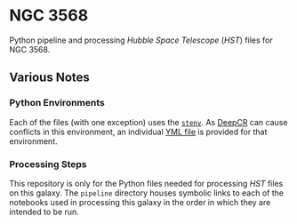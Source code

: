 # NGC 3568

Python pipeline and processing *Hubble Space Telescope* (*HST*) files for NGC&#160;3568.

## Various Notes

### Python Environments

Each of the files (with one exception) uses the [`stenv`](https://stenv.readthedocs.io/en/latest/).
As [DeepCR](https://deepcr.readthedocs.io/) can cause conflicts in this environment, an individual
[YML file](dcr_env.yml) is provided for that environment.

### Processing Steps

This repository is only for the Python files needed for processing *HST* files on this galaxy.
The `pipeline` directory houses symbolic links to each of the notebooks used in processing this
galaxy in the order in which they are intended to be run.
